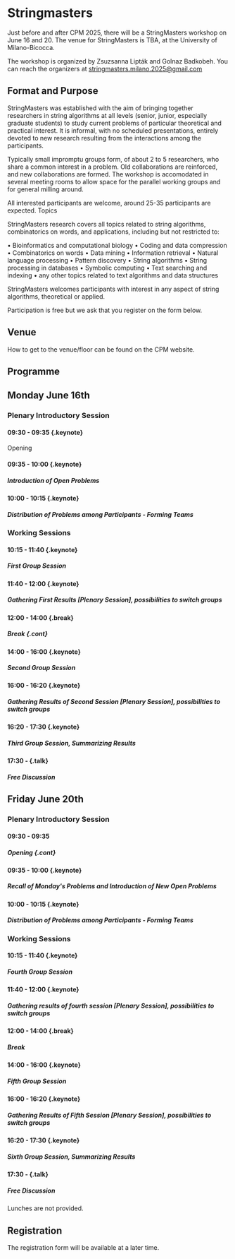 <style type="text/css">
tbody { width:100%;background-color:#ddeeff;border-collapse:collapse; }
table { width:100%;background-color:#ddeeff;border-collapse:collapse; }
th { background-color:#ddeeff;color:white;width:50%;padding:1px;border:2px solid #ddeeff; }
td { padding:0px;border:2px solid #ddeeff; }
td { background-color: #c7fdb5; }
.table--bg--red {
	background-color: #ffcfdc;
}
.table--bg--yellow {
	background-color: #ffffc2;
}
.table--bg--green {
	background-color: #c7fdb5;
}
.keynote {
    background-color: #ffffc2;
    padding: 5px;
    max-width: 10%;
    border: 1px solid #000;
    border-radius: 11px;
    display: inline
}
.talk {
    background-color: #c7fdb5;
    padding: 5px;
    max-width: 10%;
    border: 1px solid #000;
    border-radius: 11px;
    display: inline
}
.break {
    background-color: #ffcfdc;
    padding: 5px;
    max-width: 10%;
    border: 1px solid #000;
    border-radius: 11px;
    display: inline
}
.cont {
    display: inline;
    margin-top: -40px;
    white-space: pre-line;

}
</style>


# Stringmasters

Just before and after CPM 2025, there will be a StringMasters workshop on June 16 and 20. 
The venue for StringMasters is TBA, at the University of Milano-Bicocca.

The workshop is organized by Zsuzsanna Lipták and Golnaz Badkobeh. 
You can reach the organizers at stringmasters.milano.2025@gmail.com

## Format and Purpose

StringMasters was established with the aim of bringing together researchers in string algorithms at all levels (senior, junior, especially graduate students) to study current problems of particular theoretical and practical interest. It is informal, with no scheduled presentations, entirely devoted to new research resulting from the interactions among the participants.

Typically small impromptu groups form, of about 2 to 5 researchers, who share a common interest in a problem. Old collaborations are reinforced, and new collaborations are formed. The workshop is accomodated in several meeting rooms to allow space for the parallel working groups and for general milling around.

All interested participants are welcome, around 25-35 participants are expected.
Topics

StringMasters research covers all topics related to string algorithms,
combinatorics on words, and applications, including but not restricted to:

  • Bioinformatics and computational biology
  • Coding and data compression
  • Combinatorics on words
  • Data mining
  • Information retrieval
  • Natural language processing
  • Pattern discovery
  • String algorithms
  • String processing in databases
  • Symbolic computing
  • Text searching and indexing
  • any other topics related to text algorithms and data structures


StringMasters welcomes participants with interest in any aspect of string algorithms, theoretical or applied.

Participation is free but we ask that you register on the form below.

## Venue

How to get to the venue/floor can be found on the CPM website.

## Programme

## Monday June 16th

### Plenary Introductory Session

#### 09:30 - 09:35 {.keynote}
Opening 

#### 09:35 - 10:00 {.keynote}
##### Introduction of Open Problems 

#### 10:00 - 10:15 {.keynote}
##### Distribution of Problems among Participants - Forming Teams

### Working Sessions

#### 10:15 - 11:40 {.keynote}
##### First Group Session 

#### 11:40 - 12:00 {.keynote}
##### Gathering First Results [Plenary Session], possibilities to switch groups 

#### 12:00 - 14:00 {.break}  
##### Break {.cont}

#### 14:00 - 16:00 {.keynote}
##### Second Group Session 

#### 16:00 - 16:20 {.keynote}
##### Gathering Results of Second Session [Plenary Session], possibilities to switch groups 

#### 16:20 - 17:30 {.keynote}
##### Third Group Session, Summarizing Results 

#### 17:30 -  {.talk}
##### Free Discussion 


## Friday June 20th

### Plenary Introductory Session

#### 09:30 - 09:35
##### Opening {.cont}

#### 09:35 - 10:00 {.keynote}
##### Recall of Monday's Problems and Introduction of New Open Problems 

#### 10:00 - 10:15 {.keynote}
##### Distribution of Problems among Participants - Forming Teams 

### Working Sessions

#### 10:15 - 11:40 {.keynote}
##### Fourth Group Session 

#### 11:40 - 12:00 {.keynote}
##### Gathering results of fourth session [Plenary Session], possibilities to switch groups 

#### 12:00 - 14:00 {.break}  
##### Break 

#### 14:00 - 16:00 {.keynote}
##### Fifth  Group Session 

#### 16:00 - 16:20 {.keynote}
##### Gathering Results of Fifth  Session [Plenary Session], possibilities to switch groups 

#### 16:20 - 17:30 {.keynote}
##### Sixth Group Session, Summarizing Results 

#### 17:30 -  {.talk}
##### Free Discussion 



Lunches are not provided.

## Registration

The registration form will be available at a later time.
